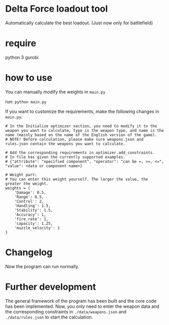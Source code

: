 <!--
 * @Author: @ydzat
 * @Date: 2024-12-13 17:21:20
 * @LastEditors: @ydzat
 * @LastEditTime: 2024-12-14 17:16:48
 * @Description: 
-->
# Delta Force loadout tool
Automatically calculate the best loadout. (Just now only for battlefield)

# require
python 3
gurobi

# how to use
You can manually modify the weights in `main.py`

run:
`python main.py`

If you want to customize the requirements, make the following changes in `main.py`:

```
# In the Initialize optimizer section, you need to modify it to the weapon you want to calculate, type is the weapon type, and name is the name (mainly based on the name of the English version of the game).
# NOTE! Before calculation, please make sure weapons.json and rules.json contain the weapons you want to calculate.

# Add the corresponding requirements in optimizer.add_constraints. 
# In file has given the currently supported examples.
# {"attribute": "specified component", "operator": "can be =, >=, <=", "value": <data or component name>}

# Weight part: 
# You can enter this weight yourself. The larger the value, the greater the weight.
weights = {
    'Damage': 0.5,
    'Range': 0.5,
    'Control': 2,
    'Handling': 1.5,
    'Stability': 1.5,
    'Accuracy': 1,
    'fire_rate': 1,
    'capacity': 1.25,
    'muzzle_velocity': 1
}
```

# Changelog
Now the program can run normally. 

# Further development
The general framework of the program has been built and the core code has been implemented. Now, you only need to enter the weapon data and the corresponding constraints in `./data/weapons.json` and `./data/rules.json` to start the calculation.



